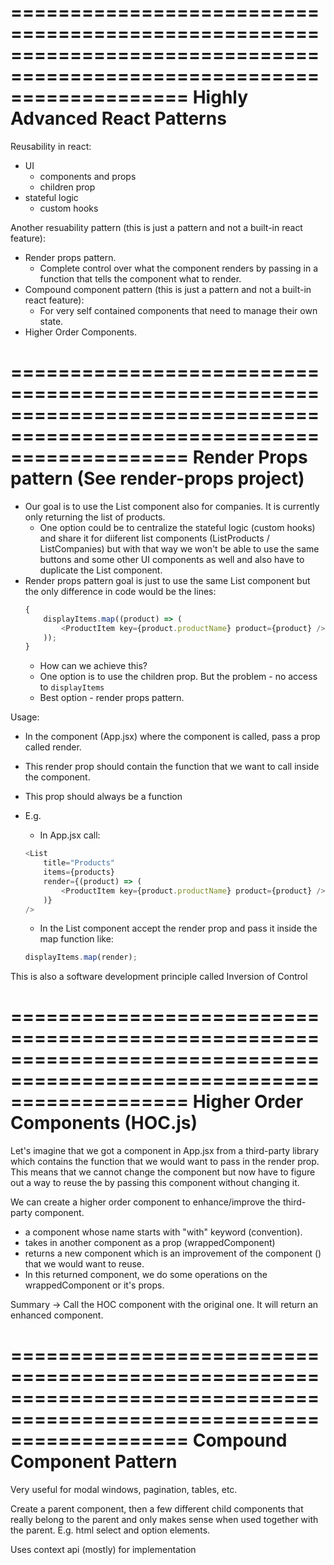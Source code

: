 =======================================================================================================================
Highly Advanced React Patterns
=======================================================================================================================
Reusability in react:

-   UI
    -   components and props
    -   children prop
-   stateful logic
    -   custom hooks

Another resuability pattern (this is just a pattern and not a built-in react feature):

-   Render props pattern.
    -   Complete control over what the component renders by passing in a function that tells the component what to render.
-   Compound component pattern (this is just a pattern and not a built-in react feature):
    -   For very self contained components that need to manage their own state.
-   Higher Order Components.

=======================================================================================================================
Render Props pattern (See render-props project)
=======================================================================================================================

-   Our goal is to use the List component also for companies. It is currently only returning the list of products.
    -   One option could be to centralize the stateful logic (custom hooks) and share it for diiferent list components (ListProducts / ListCompanies) but with that way we won't be able to use the same buttons and some other UI components as well and also have to duplicate the List component.
-   Render props pattern goal is just to use the same List component but the only difference in code would be the lines:
    ```javascript
    {
        displayItems.map((product) => (
            <ProductItem key={product.productName} product={product} />
        ));
    }
    ```
    -   How can we achieve this?
    -   One option is to use the children prop. But the problem - no access to `displayItems`
    -   Best option - render props pattern.

Usage:

-   In the component (App.jsx) where the <List> component is called, pass a prop called render.
-   This render prop should contain the function that we want to call inside the <List> component.
-   This prop should always be a function
-   E.g.

    -   In App.jsx call:

    ```javascript
    <List
        title="Products"
        items={products}
        render={(product) => (
            <ProductItem key={product.productName} product={product} />
        )}
    />
    ```

    -   In the List component accept the render prop and pass it inside the map function like:

    ```javascript
    displayItems.map(render);
    ```

This is also a software development principle called Inversion of Control

=======================================================================================================================
Higher Order Components (HOC.js)
=======================================================================================================================

Let's imagine that we got a component <ProductList> in App.jsx from a third-party library which contains the function that we would want to pass in the render prop. This means that we cannot change the component but now have to figure out a way to reuse the <List> by passing this component without changing it.

We can create a higher order component to enhance/improve the third-party component.

-   a component whose name starts with "with" keyword (convention).
-   takes in another component as a prop (wrappedComponent)
-   returns a new component which is an improvement of the component (<List>) that we would want to reuse.
-   In this returned component, we do some operations on the wrappedComponent or it's props.

Summary -> Call the HOC component with the original one. It will return an enhanced component.

=======================================================================================================================
Compound Component Pattern
=======================================================================================================================
Very useful for modal windows, pagination, tables, etc.

Create a parent component, then a few different child components that really belong to the parent and only makes sense when used together with the parent. E.g. html select and option elements.

Uses context api (mostly) for implementation
